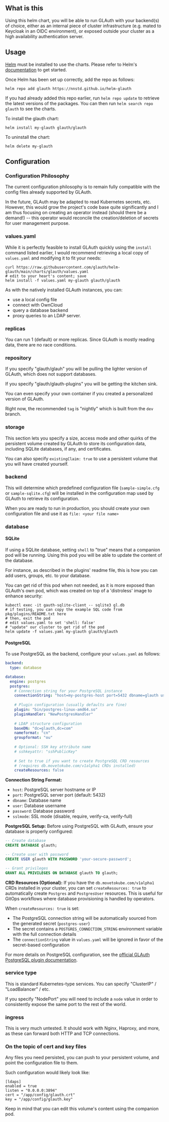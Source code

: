 ## What is this

Using this helm chart, you will be able to run GLAuth with your backend(s) of choice, either as an internal piece of cluster infrastructure  (e.g. mated to Keycloak in an OIDC environment), or exposed outside your cluster as a high availability authentication server.

## Usage

[Helm](https://helm.sh) must be installed to use the charts.  Please refer to
Helm's [documentation](https://helm.sh/docs) to get started.

Once Helm has been set up correctly, add the repo as follows:

```
helm repo add glauth https://nnstd.github.io/helm-glauth
```

If you had already added this repo earlier, run `helm repo update` to retrieve
the latest versions of the packages.  You can then run `helm search repo
glauth` to see the charts.

To install the glauth chart:

    helm install my-glauth glauth/glauth

To uninstall the chart:

    helm delete my-glauth

## Configuration

### Configuration Philosophy

The current configuration philosophy is to remain fully compatible with the config files already supported by GLAuth.

In the future, GLAuth may be adapted to read Kubernetes secrets, etc. However, this would grow the project's code base quite significantly and I am thus focusing on creating an operator instead (should there be a demand!) -- this operator would reconcile the creation/deletion of secrets for user management purpose.

### values.yaml

While it is perfectly feasible to install GLAuth quickly using the `install` command listed earlier, I would recommend retrieving a local copy of `values.yaml` and modifying it to fit your needs:

```
curl https://raw.githubusercontent.com/glauth/helm-glauth/main/charts/glauth/values.yaml
# edit to your heart's content; save
helm install -f values.yaml my-glauth glauth/glauth
```

As with the natively installed GLAuth instances, you can:

- use a local config file
- connect with OwnCloud
- query a database backend
- proxy queries to an LDAP server.

### replicas

You can run 1 (default) or more replicas. Since GLAuth is mostly reading data, there are no race conditions.

### repository

If you specify "glauth/glauh" you will be pulling the lighter version of GLAuth, which does not support databases.

If you specify "glauth/glauth-plugins" you will be getting the kitchen sink.

You can even specify your own container if you created a personalized version of GLAuth.

Right now, the recommended `tag` is "nightly" which is built from the `dev` branch.

### storage

This section lets you specify a size, access mode and other quirks of the persistent volume created by GLAuth to store its configuration data, including SQLite databases, if any, and certificates.

You can also specify `existingClaim: true` to use a persistent volume that you will have created yourself.

### backend

This will determine which predefined configuration file (`sample-simple.cfg` or `sample-sqlite.cfg`) will be installed in the configuration map used by GLAuth to retrieve its configuration.

When you are ready to run in production, you should create your own configuration file and use it as `file: <your file name>`

### database

#### SQLite

If using a SQLite database, setting `shell` to "true" means that a companion pod will be running. Using this pod you will be able to update the content of the database.

For instance, as described in the plugins' readme file, this is how you can add users, groups, etc. to your database.

You can get rid of this pod when not needed, as it is more exposed than GLAuth's own pod, which was created on top of a 'distroless' image to enhance security:

```
kubectl exec -it gauth-sqlite-client -- sqlite3 gl.db
# if testing, you can copy the example SQL code from pkg/plugins/README.txt here
# then, exit the pod
# edit values.yaml to set 'shell: false'
# "update" our cluster to get rid of the pod
helm update -f values.yaml my-glauth glauth/glauth
```

#### PostgreSQL

To use PostgreSQL as the backend, configure your `values.yaml` as follows:

```yaml
backend:
  type: database

database:
  engine: postgres
  postgres:
    # Connection string for your PostgreSQL instance
    connectionString: "host=my-postgres-host port=5432 dbname=glauth user=glauth password=secretpassword sslmode=require"
    
    # Plugin configuration (usually defaults are fine)
    plugin: "bin/postgres-linux-amd64.so"
    pluginHandler: "NewPostgresHandler"
    
    # LDAP structure configuration
    baseDN: "dc=glauth,dc=com"
    nameformat: "cn"
    groupformat: "ou"
    
    # Optional: SSH key attribute name
    # sshkeyattr: "sshPublicKey"
    
    # Set to true if you want to create PostgreSQL CRD resources
    # (requires db.movetokube.com/v1alpha1 CRDs installed)
    createResources: false
```

**Connection String Format:**
- `host`: PostgreSQL server hostname or IP
- `port`: PostgreSQL server port (default: 5432)
- `dbname`: Database name
- `user`: Database username
- `password`: Database password
- `sslmode`: SSL mode (disable, require, verify-ca, verify-full)

**PostgreSQL Setup:**
Before using PostgreSQL with GLAuth, ensure your database is properly configured:

```sql
-- Create database
CREATE DATABASE glauth;

-- Create user with password
CREATE USER glauth WITH PASSWORD 'your-secure-password';

-- Grant privileges
GRANT ALL PRIVILEGES ON DATABASE glauth TO glauth;
```

**CRD Resources (Optional):**
If you have the `db.movetokube.com/v1alpha1` CRDs installed in your cluster, you can set `createResources: true` to automatically create `Postgres` and `PostgresUser` resources. This is useful for GitOps workflows where database provisioning is handled by operators.

When `createResources: true` is set:
- The PostgreSQL connection string will be automatically sourced from the generated secret (`postgres-user`)
- The secret contains a `POSTGRES_CONNECTION_STRING` environment variable with the full connection details
- The `connectionString` value in `values.yaml` will be ignored in favor of the secret-based configuration

For more details on PostgreSQL configuration, see the [official GLAuth PostgreSQL plugin documentation](https://raw.githubusercontent.com/glauth/glauth-postgres/refs/heads/main/sample-psql.cfg).

### service type

This is standard Kubernetes-type services. You can specify "ClusterIP" / "LoadBalancer" / etc.

If you specify "NodePort" you will need to include a `node` value in order to consistently expose the same port to the rest of the world.

### ingress

This is very much untested. It should work with Nginx, Haproxy, and more, as these can forward both HTTP and TCP connections.

### On the topic of cert and key files

Any files you need persisted, you can push to your persistent volume, and point the configuration file to them.

Such configuration would likely look like:

```
[ldaps]
enabled = true
listen = "0.0.0.0:3894"
cert = "/app/config/glauth.crt"
key = "/app/config/glauth.key"
```

Keep in mind that you can edit this volume's content using the companion pod.







